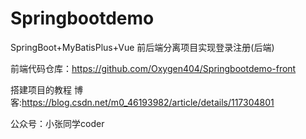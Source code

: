 # Springbootdemo
SpringBoot+MyBatisPlus+Vue 前后端分离项目实现登录注册(后端)

前端代码仓库：https://github.com/Oxygen404/Springbootdemo-front

搭建项目的教程 博客:https://blog.csdn.net/m0_46193982/article/details/117304801

公众号：小张同学coder
